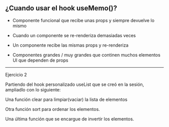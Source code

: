 ## ¿Cuando usar el hook useMemo()?

- Componente funcional que recibe unas props y siempre devuelve lo mismo

- Cuando un componente se re-renderiza demasiadas veces

- Un componente recibe las mismas props y re-renderiza

- Componentes grandes / muy grandes que continen muchos elementos UI que dependen de props

***

Ejercicio 2

Partiendo del hook personalizado useList que se creó en la sesión, ampliadlo con lo siguiente:

Una función clear para limpiar(vaciar) la lista de elementos

Otra función sort para ordenar los elementos.

Una última función que se encargue de invertir los elementos.